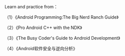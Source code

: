 Learn and practice from：

（1）《Android Programming:The Big Nerd Ranch Guide》

（2）《Pro Android C++ with the NDK》

（3）《The Busy Coder's Guide to Android Development》

（4）《Android软件安全与逆向分析》
